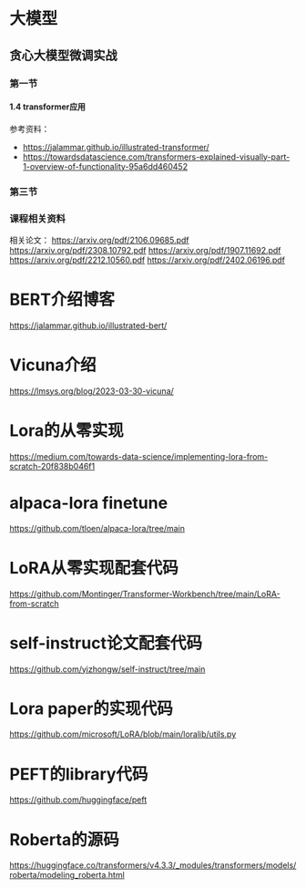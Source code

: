 # 大模型


## 贪心大模型微调实战
### 第一节 

#### 1.4 transformer应用

参考资料：
* https://jalammar.github.io/illustrated-transformer/
* https://towardsdatascience.com/transformers-explained-visually-part-1-overview-of-functionality-95a6dd460452


### 第三节

### 课程相关资料

相关论文：
https://arxiv.org/pdf/2106.09685.pdf
https://arxiv.org/pdf/2308.10792.pdf
https://arxiv.org/pdf/1907.11692.pdf
https://arxiv.org/pdf/2212.10560.pdf
https://arxiv.org/pdf/2402.06196.pdf

# BERT介绍博客
https://jalammar.github.io/illustrated-bert/
# Vicuna介绍
https://lmsys.org/blog/2023-03-30-vicuna/
# Lora的从零实现
https://medium.com/towards-data-science/implementing-lora-from-scratch-20f838b046f1

# alpaca-lora finetune
https://github.com/tloen/alpaca-lora/tree/main
# LoRA从零实现配套代码
https://github.com/Montinger/Transformer-Workbench/tree/main/LoRA-from-scratch
# self-instruct论文配套代码
https://github.com/yizhongw/self-instruct/tree/main
# Lora paper的实现代码
https://github.com/microsoft/LoRA/blob/main/loralib/utils.py
# PEFT的library代码
https://github.com/huggingface/peft
# Roberta的源码
https://huggingface.co/transformers/v4.3.3/_modules/transformers/models/roberta/modeling_roberta.html



